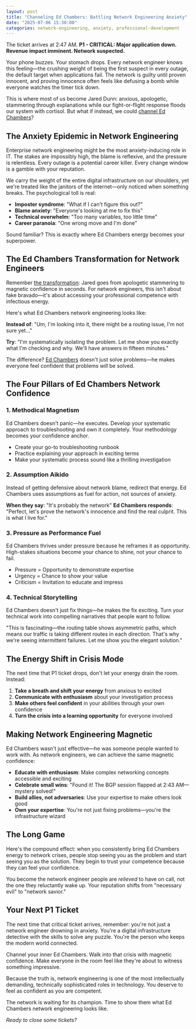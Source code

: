 ```yaml
---
layout: post
title: "Channeling Ed Chambers: Battling Network Engineering Anxiety"
date: "2025-07-06 15:30:00"
categories: network-engineering, anxiety, professional-development
---
```


The ticket arrives at 2:47 AM. **P1 - CRITICAL: Major application down. Revenue impact imminent. Network suspected.**

Your phone buzzes. Your stomach drops. Every network engineer knows this feeling—the crushing weight of being the first suspect in every outage, the default target when applications fail. The network is guilty until proven innocent, and proving innocence often feels like defusing a bomb while everyone watches the timer tick down.

This is where most of us become Jared Dunn: anxious, apologetic, stammering through explanations while our fight-or-flight response floods our system with cortisol. But what if instead, we could [channel Ed Chambers](/ed-chambers)?

## The Anxiety Epidemic in Network Engineering

Enterprise network engineering might be the most anxiety-inducing role in IT. The stakes are impossibly high, the blame is reflexive, and the pressure is relentless. Every outage is a potential career killer. Every change window is a gamble with your reputation.

We carry the weight of the entire digital infrastructure on our shoulders, yet we're treated like the janitors of the internet—only noticed when something breaks. The psychological toll is real:

- **Imposter syndrome**: "What if I can't figure this out?"
- **Blame anxiety**: "Everyone's looking at me to fix this"
- **Technical overwhelm**: "Too many variables, too little time"
- **Career paranoia**: "One wrong move and I'm done"

Sound familiar? This is exactly where Ed Chambers energy becomes your superpower.

## The Ed Chambers Transformation for Network Engineers

Remember [the transformation](/ed-chambers): Jared goes from apologetic stammering to magnetic confidence in seconds. For network engineers, this isn't about fake bravado—it's about accessing your professional competence with infectious energy.

Here's what Ed Chambers network engineering looks like:

**Instead of**: "Um, I'm looking into it, there might be a routing issue, I'm not sure yet..."

**Try**: "I'm systematically isolating the problem. Let me show you exactly what I'm checking and why. We'll have answers in fifteen minutes."

The difference? [Ed Chambers](/ed-chambers) doesn't just solve problems—he makes everyone feel confident that problems *will* be solved.

## The Four Pillars of Ed Chambers Network Confidence

### 1. **Methodical Magnetism**
Ed Chambers doesn't panic—he executes. Develop your systematic approach to troubleshooting and own it completely. Your methodology becomes your confidence anchor.

- Create your go-to troubleshooting runbook
- Practice explaining your approach in exciting terms
- Make your systematic process sound like a thrilling investigation

### 2. **Assumption Aikido**
Instead of getting defensive about network blame, redirect that energy. Ed Chambers uses assumptions as fuel for action, not sources of anxiety.

**When they say**: "It's probably the network"
**Ed Chambers responds**: "Perfect, let's prove the network's innocence and find the real culprit. This is what I live for."

### 3. **Pressure as Performance Fuel**
Ed Chambers thrives under pressure because he reframes it as opportunity. High-stakes situations become your chance to shine, not your chance to fail.

- Pressure = Opportunity to demonstrate expertise
- Urgency = Chance to show your value
- Criticism = Invitation to educate and impress

### 4. **Technical Storytelling**
Ed Chambers doesn't just fix things—he makes the fix exciting. Turn your technical work into compelling narratives that people want to follow.

"This is fascinating—the routing table shows asymmetric paths, which means our traffic is taking different routes in each direction. That's why we're seeing intermittent failures. Let me show you the elegant solution."

## The Energy Shift in Crisis Mode

The next time that P1 ticket drops, don't let your energy drain the room. Instead:

1. **Take a breath and shift your energy** from anxious to excited
2. **Communicate with enthusiasm** about your investigation process
3. **Make others feel confident** in your abilities through your own confidence
4. **Turn the crisis into a learning opportunity** for everyone involved

## Making Network Engineering Magnetic

Ed Chambers wasn't just effective—he was someone people wanted to work with. As network engineers, we can achieve the same magnetic confidence:

- **Educate with enthusiasm**: Make complex networking concepts accessible and exciting
- **Celebrate small wins**: "Found it! The BGP session flapped at 2:43 AM—mystery solved!"
- **Build allies, not adversaries**: Use your expertise to make others look good
- **Own your expertise**: You're not just fixing problems—you're the infrastructure wizard

## The Long Game

Here's the compound effect: when you consistently bring Ed Chambers energy to network crises, people stop seeing you as the problem and start seeing you as the solution. They begin to trust your competence because they can feel your confidence.

You become the network engineer people are *relieved* to have on call, not the one they reluctantly wake up. Your reputation shifts from "necessary evil" to "network savior."

## Your Next P1 Ticket

The next time that critical ticket arrives, remember: you're not just a network engineer drowning in anxiety. You're a digital infrastructure detective with the skills to solve any puzzle. You're the person who keeps the modern world connected.

Channel your inner Ed Chambers. Walk into that crisis with magnetic confidence. Make everyone in the room feel like they're about to witness something impressive.

Because the truth is, network engineering is one of the most intellectually demanding, technically sophisticated roles in technology. You deserve to feel as confident as you are competent.

The network is waiting for its champion. Time to show them what Ed Chambers network engineering looks like.

*Ready to close some tickets?*